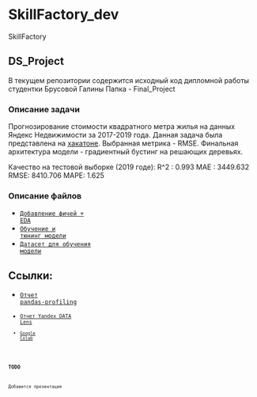 # SkillFactory_dev
SkillFactory

## DS_Project
В текущем репозитории содержится исходный код дипломной работы студентки Брусовой Галины
Папка - Final_Project

### Описание задачи
Прогнозирование стоимости квадратного метра жилья на данных Яндекс Недвижимости за 2017-2019 года.
Данная задача была представлена на [хакатоне](https://yandex.ru/promo/realty/hacktherealty).
Выбранная метрика - RMSE.
Финальная архитектура модели - градиентный бустинг на решающих деревьях.

Качество на тестовой выборке (2019 годе):
R^2 :  0.993
MAE : 3449.632
RMSE: 8410.706
MAPE: 1.625

### Описание файлов
* <code>[Добавление фичей + EDA](/Final_Project/EDA.ipynb)</code>
* <code>[Обучение и тюнинг модели](/Final_Project/Model_Pipeline.ipynb)</code>
* <code>[Датасет для обучения модели](/Final_Project/df_price.csv)</code>

## Ссылки:
* <code>[Отчет pandas-profiling](https://drive.google.com/file/d/1eBmG29eZfUCSaaRqIEI5vlMlEpyaxHuh/view?usp=drivesdk)
* <code>[Отчет Yandex DATA Lens](https://datalens.yandex.ru/ud7ndrq1r6zsm-linasf)  
* <code>[Google Colab](https://drive.google.com/drive/folders/14nrHxeaabvXwKkEBMbrxH1qVsJxg9Iqo)  
  
  
### TODO
Добавится презентация
